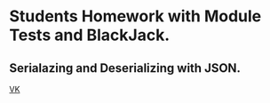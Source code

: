 # Students Homework with Module Tests and BlackJack.

## Serialazing and Deserializing with JSON.

[VK](https://vk.com/k_tigran)
